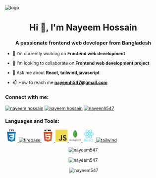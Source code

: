 ![logo](https://github.com/Nayeem547/Nayeem547/blob/main/Blue%20and%20Purple%20Cyberpunk%20Linkedin%20Banner.png)
<h1 align="center">Hi 👋, I'm Nayeem Hossain</h1>
<h3 align="center">A passionate frontend web developer from Bangladesh</h3>



- 🔭 I’m currently working on **Frontend web development**

- 👯 I’m looking to collaborate on **Frontend web development project**

- 💬 Ask me about **React, tailwind,javascript**

- 📫 How to reach me **nayeenh547@gmail.com**

<h3 align="left">Connect with me:</h3>
<p align="left">
<a href="https://linkedin.com/in/nayeem hossain" target="blank"><img align="center" src="https://raw.githubusercontent.com/rahuldkjain/github-profile-readme-generator/master/src/images/icons/Social/linked-in-alt.svg" alt="nayeem hossain" height="30" width="40" /></a>
<a href="https://fb.com/nayeem hossain" target="blank"><img align="center" src="https://raw.githubusercontent.com/rahuldkjain/github-profile-readme-generator/master/src/images/icons/Social/facebook.svg" alt="nayeem hossain" height="30" width="40" /></a>
<a href="https://instagram.com/nayeenh547" target="blank"><img align="center" src="https://raw.githubusercontent.com/rahuldkjain/github-profile-readme-generator/master/src/images/icons/Social/instagram.svg" alt="nayeenh547" height="30" width="40" /></a>
</p>

<h3 align="left">Languages and Tools:</h3>
<p align="left"> <a href="https://www.w3schools.com/css/" target="_blank" rel="noreferrer"> <img src="https://raw.githubusercontent.com/devicons/devicon/master/icons/css3/css3-original-wordmark.svg" alt="css3" width="40" height="40"/> </a> <a href="https://firebase.google.com/" target="_blank" rel="noreferrer"> <img src="https://www.vectorlogo.zone/logos/firebase/firebase-icon.svg" alt="firebase" width="40" height="40"/> </a> <a href="https://www.w3.org/html/" target="_blank" rel="noreferrer"> <img src="https://raw.githubusercontent.com/devicons/devicon/master/icons/html5/html5-original-wordmark.svg" alt="html5" width="40" height="40"/> </a> <a href="https://developer.mozilla.org/en-US/docs/Web/JavaScript" target="_blank" rel="noreferrer"> <img src="https://raw.githubusercontent.com/devicons/devicon/master/icons/javascript/javascript-original.svg" alt="javascript" width="40" height="40"/> </a> <a href="https://www.mongodb.com/" target="_blank" rel="noreferrer"> <img src="https://raw.githubusercontent.com/devicons/devicon/master/icons/mongodb/mongodb-original-wordmark.svg" alt="mongodb" width="40" height="40"/> </a> <a href="https://reactjs.org/" target="_blank" rel="noreferrer"> <img src="https://raw.githubusercontent.com/devicons/devicon/master/icons/react/react-original-wordmark.svg" alt="react" width="40" height="40"/> </a> <a href="https://tailwindcss.com/" target="_blank" rel="noreferrer"> <img src="https://www.vectorlogo.zone/logos/tailwindcss/tailwindcss-icon.svg" alt="tailwind" width="40" height="40"/> </a> </p>

<p align="center" ><img align="center" src="https://github-readme-streak-stats.herokuapp.com/?user=nayeem547&" alt="nayeem547" /></p>

  <div align="center"  >
    <p><img align="center" src="https://github-readme-stats.vercel.app/api/top-langs?username=nayeem547&show_icons=true&locale=en&layout=compact" alt="nayeem547" /></p>

<p>&nbsp;<img align="center" src="https://github-readme-stats.vercel.app/api?username=nayeem547&show_icons=true&locale=en" alt="nayeem547" /></p>
  </div>



  


